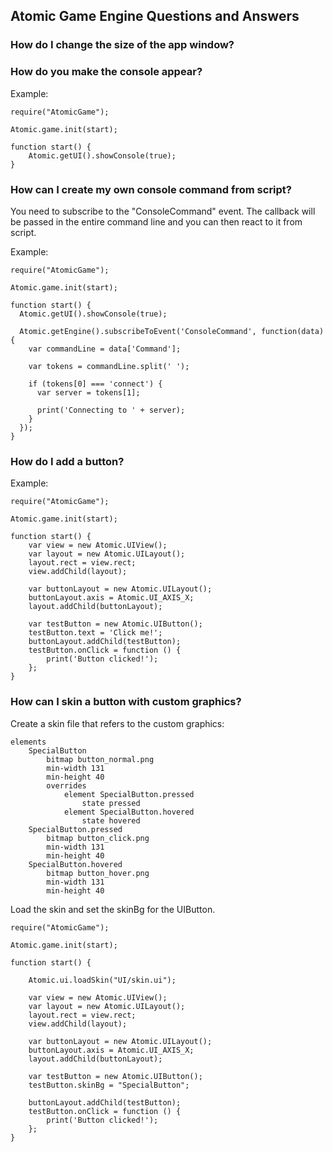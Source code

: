 ## Atomic Game Engine Questions and Answers

### How do I change the size of the app window?


### How do you make the console appear?

Example:
```
require("AtomicGame");

Atomic.game.init(start);

function start() {
    Atomic.getUI().showConsole(true);
}
```

### How can I create my own console command from script?

You need to subscribe to the "ConsoleCommand" event. The callback will be passed in the entire command line and you can then react to it from script.

Example:
```
require("AtomicGame");

Atomic.game.init(start);

function start() {
  Atomic.getUI().showConsole(true);
    
  Atomic.getEngine().subscribeToEvent('ConsoleCommand', function(data) {
    var commandLine = data['Command'];
       
    var tokens = commandLine.split(' ');
       
    if (tokens[0] === 'connect') {
      var server = tokens[1];
            
      print('Connecting to ' + server);
    }
  });
}
```

### How do I add a button?

Example:
```
require("AtomicGame");

Atomic.game.init(start);

function start() {
    var view = new Atomic.UIView();
    var layout = new Atomic.UILayout();
    layout.rect = view.rect;
    view.addChild(layout);

    var buttonLayout = new Atomic.UILayout();
    buttonLayout.axis = Atomic.UI_AXIS_X;
    layout.addChild(buttonLayout);
    
    var testButton = new Atomic.UIButton();
    testButton.text = 'Click me!';
    buttonLayout.addChild(testButton);
    testButton.onClick = function () {
        print('Button clicked!');
    };
}
```

### How can I skin a button with custom graphics?

Create a skin file that refers to the custom graphics:

```
elements
	SpecialButton
		bitmap button_normal.png
		min-width 131
		min-height 40
		overrides
			element SpecialButton.pressed
				state pressed
			element SpecialButton.hovered
				state hovered
	SpecialButton.pressed
		bitmap button_click.png
		min-width 131
		min-height 40
	SpecialButton.hovered
		bitmap button_hover.png
		min-width 131
		min-height 40
```

Load the skin and set the skinBg for the UIButton.

```
require("AtomicGame");

Atomic.game.init(start);

function start() {

    Atomic.ui.loadSkin("UI/skin.ui");

    var view = new Atomic.UIView();
    var layout = new Atomic.UILayout();
    layout.rect = view.rect;
    view.addChild(layout);

    var buttonLayout = new Atomic.UILayout();
    buttonLayout.axis = Atomic.UI_AXIS_X;
    layout.addChild(buttonLayout);

    var testButton = new Atomic.UIButton();
    testButton.skinBg = "SpecialButton";
    
    buttonLayout.addChild(testButton);
    testButton.onClick = function () {
        print('Button clicked!');
    };
}
```


